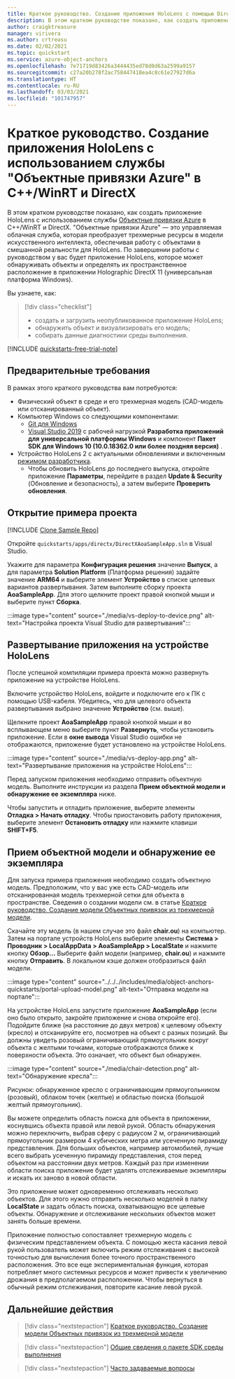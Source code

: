 ```yaml
---
title: Краткое руководство. Создание приложения HoloLens с помощью DirectX
description: В этом кратком руководстве показано, как создать приложение HoloLens с использованием службы "Объектные привязки".
author: craigktreasure
manager: virivera
ms.author: crtreasu
ms.date: 02/02/2021
ms.topic: quickstart
ms.service: azure-object-anchors
ms.openlocfilehash: 7e71719d83426a3444435ed78d0d63a2599a9157
ms.sourcegitcommit: c27a20b278f2ac758447418ea4c8c61e27927d6a
ms.translationtype: HT
ms.contentlocale: ru-RU
ms.lasthandoff: 03/03/2021
ms.locfileid: "101747957"
---
```

# <a name="quickstart-create-a-hololens-app-with-azure-object-anchors-in-cwinrt-and-directx"></a>Краткое руководство. Создание приложения HoloLens с использованием службы "Объектные привязки Azure" в C++/WinRT и DirectX

В этом кратком руководстве показано, как создать приложение HoloLens с использованием службы [Объектные привязки Azure](../overview.md) в C++/WinRT и DirectX. "Объектные привязки Azure" — это управляемая облачная служба, которая преобразует трехмерные ресурсы в модели искусственного интеллекта, обеспечивая работу с объектами в смешанной реальности для HoloLens. По завершении работы с руководством у вас будет приложение HoloLens, которое может обнаруживать объекты и определять их пространственное расположение в приложении Holographic DirectX 11 (универсальная платформа Windows).

Вы узнаете, как:

> [!div class="checklist"]
> * создать и загрузить неопубликованное приложение HoloLens;
> * обнаружить объект и визуализировать его модель;
> * собирать данные диагностики среды выполнения.

[!INCLUDE [quickstarts-free-trial-note](../../../includes/quickstarts-free-trial-note.md)]

## <a name="prerequisites"></a>Предварительные требования

В рамках этого краткого руководства вам потребуются:

* Физический объект в среде и его трехмерная модель (CAD-модель или отсканированный объект).
* Компьютер Windows со следующими компонентами:
  * <a href="https://git-scm.com" target="_blank">Git для Windows</a>
  * <a href="https://www.visualstudio.com/downloads/" target="_blank">Visual Studio 2019</a> с рабочей нагрузкой **Разработка приложений для универсальной платформы Windows** и компонент **Пакет SDK для Windows 10 (10.0.18362.0 или более поздняя версия)** .
* Устройство HoloLens 2 с актуальными обновлениями и включенным [режимом разработчика](https://docs.microsoft.com/windows/mixed-reality/using-visual-studio#enabling-developer-mode).
  * Чтобы обновить HoloLens до последнего выпуска, откройте приложение **Параметры**, перейдите в раздел **Update & Security** (Обновление и безопасность), а затем выберите **Проверить обновления**.

## <a name="open-the-sample-project"></a>Открытие примера проекта

[!INCLUDE [Clone Sample Repo](../../../includes/object-anchors-clone-sample-repository.md)]

Откройте `quickstarts/apps/directx/DirectXAoaSampleApp.sln` в Visual Studio.

Укажите для параметра **Конфигурация решения** значение **Выпуск**, а для параметра **Solution Platform** (Платформа решения) задайте значение **ARM64** и выберите элемент **Устройство** в списке целевых вариантов развертывания. Затем выполните сборку проекта **AoaSampleApp**. Для этого щелкните проект правой кнопкой мыши и выберите пункт **Сборка**.

:::image type="content" source="./media/vs-deploy-to-device.png" alt-text="Настройка проекта Visual Studio для развертывания":::

## <a name="deploy-the-app-to-hololens"></a>Развертывание приложения на устройстве HoloLens

После успешной компиляции примера проекта можно развернуть приложение на устройстве HoloLens.

Включите устройство HoloLens, войдите и подключите его к ПК с помощью USB-кабеля. Убедитесь, что для целевого объекта развертывания выбрано значение **Устройство** (см. выше).

Щелкните проект **AoaSampleApp** правой кнопкой мыши и во всплывающем меню выберите пункт **Развернуть**, чтобы установить приложение. Если в **окне вывода** Visual Studio ошибки не отображаются, приложение будет установлено на устройстве HoloLens.

:::image type="content" source="./media/vs-deploy-app.png" alt-text="Развертывание приложения на устройстве HoloLens":::

Перед запуском приложения необходимо отправить объектную модель. Выполните инструкции из раздела **Прием объектной модели и обнаружение ее экземпляра** ниже.

Чтобы запустить и отладить приложение, выберите элементы **Отладка > Начать отладку**. Чтобы приостановить работу приложения, выберите элемент **Остановить отладку** или нажмите клавиши **SHIFT+F5**.

## <a name="ingest-object-model-and-detect-its-instance"></a>Прием объектной модели и обнаружение ее экземпляра

Для запуска примера приложения необходимо создать объектную модель. Предположим, что у вас уже есть CAD-модель или отсканированная модель трехмерной сетки для объекта в пространстве. Сведения о создании модели см. в статье [Краткое руководство. Создание модели Объектных привязок из трехмерной модели](./get-started-model-ingestion.md).

Скачайте эту модель (в нашем случае это файл **chair.ou**) на компьютер. Затем на портале устройств HoloLens выберите элементы **Система > Проводник > LocalAppData > AoaSampleApp > LocalState** и нажмите кнопку **Обзор...** Выберите файл модели (например, **chair.ou**) и нажмите кнопку **Отправить**. В локальном кэше должен отобразиться файл модели.

:::image type="content" source="../../../includes/media/object-anchors-quickstarts/portal-upload-model.png" alt-text="Отправка модели на портале":::

На устройстве HoloLens запустите приложение **AoaSampleApp** (если оно было открыто, закройте приложение и снова откройте его). Подойдите ближе (на расстояние до двух метров) к целевому объекту (кресло) и отсканируйте его, посмотрев на объект с разных позиций. Вы должны увидеть розовый ограничивающий прямоугольник вокруг объекта с желтыми точками, которые отображаются ближе к поверхности объекта. Это означает, что объект был обнаружен.

:::image type="content" source="./media/chair-detection.png" alt-text="Обнаружение кресла":::

Рисунок: обнаруженное кресло с ограничивающим прямоугольником (розовый), облаком точек (желтые) и областью поиска (большой желтый прямоугольник).

Вы можете определить область поиска для объекта в приложении, коснувшись объекта правой или левой рукой. Область обнаружения можно переключить, выбрав сферу с радиусом 2 м, ограничивающий прямоугольник размером 4 кубических метра или усеченную пирамиду представления. Для больших объектов, например автомобилей, лучше всего выбрать усеченную пирамиду представления, стоя перед объектом на расстоянии двух метров.
Каждый раз при изменении области поиска приложение будет удалять отслеживаемые экземпляры и искать их заново в новой области.

Это приложение может одновременно отслеживать несколько объектов. Для этого нужно отправить несколько моделей в папку **LocalState** и задать область поиска, охватывающую все целевые объекты. Обнаружение и отслеживание нескольких объектов может занять больше времени.

Приложение полностью сопоставляет трехмерную модель с физическим представлением объекта. С помощью жеста касания левой рукой пользователь может включить режим отслеживания с высокой точностью для вычисления более точного пространственного расположения. Это все еще экспериментальная функция, которая потребляет много системных ресурсов и может привести к увеличению дрожания в предполагаемом расположении. Чтобы вернуться в обычный режим отслеживания, повторите касание левой рукой.

## <a name="next-steps"></a>Дальнейшие действия

> [!div class="nextstepaction"]
> [Краткое руководство. Создание модели Объектных привязок из трехмерной модели](./get-started-model-ingestion.md)

> [!div class="nextstepaction"]
> [Общие сведения о пакете SDK среды выполнения](../concepts/sdk-overview.md)

> [!div class="nextstepaction"]
> [Часто задаваемые вопросы](../faq.md)
